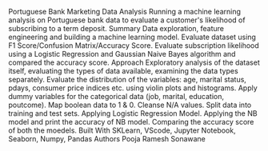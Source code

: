 Portuguese Bank Marketing Data Analysis Running a machine learning analysis on Portuguese bank data to evaluate a customer's likelihood of subscribing to a term deposit.
Summary Data exploration, feature engineering and building a machine learning model. Evaluate dataset using F1 Score/Confusion Matrix/Accuracy Score. Evaluate subscription likelihood using a Logistic Regression and Gaussian Naive Bayes algorithm and compared the accuracy score.
Approach Exploratory analysis of the dataset itself, evaluating the types of data available, examining the data types separately.
Evaluate the distribution of the variables: age, marital status, pdays, consumer price indices etc. using violin plots and histograms.
Apply dummy variables for the categorical data (job, marital, education, poutcome).
Map boolean data to 1 & 0.
Cleanse N/A values.
Split data into training and test sets.
Applying Logistic Regression Model.
Applying the NB model and print the accuracy of NB model.
Comparing the accuracy score of both the moedels.
Built With SKLearn, VScode, Jupyter Notebook, Seaborn, Numpy, Pandas
Authors Pooja Ramesh Sonawane

